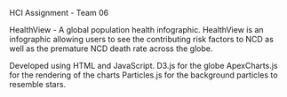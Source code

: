 HCI Assignment - Team 06

HealthView - A global population health infographic.
HealthView is an infographic allowing users to see the contributing risk factors to NCD as well as the premature NCD death rate across the globe.


Developed using HTML and JavaScript.
D3.js for the globe
ApexCharts.js for the rendering of the charts
Particles.js for the background particles to resemble stars.